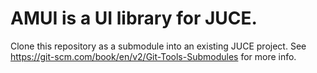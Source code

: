 # AMUI is a UI library for JUCE.
Clone this repository as a submodule into an existing JUCE project. See https://git-scm.com/book/en/v2/Git-Tools-Submodules for more info.
